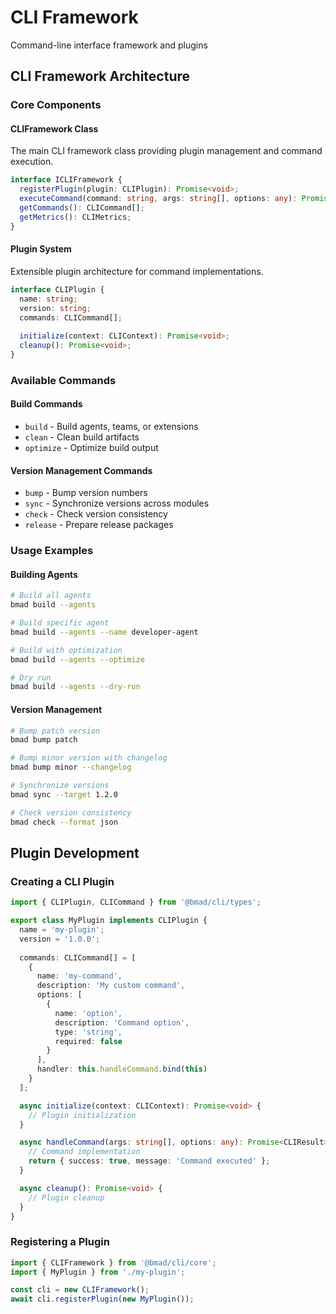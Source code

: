 # CLI Framework

Command-line interface framework and plugins

## CLI Framework Architecture

### Core Components

#### CLIFramework Class

The main CLI framework class providing plugin management and command execution.

```typescript
interface ICLIFramework {
  registerPlugin(plugin: CLIPlugin): Promise<void>;
  executeCommand(command: string, args: string[], options: any): Promise<CLIResult>;
  getCommands(): CLICommand[];
  getMetrics(): CLIMetrics;
}
```

#### Plugin System

Extensible plugin architecture for command implementations.

```typescript
interface CLIPlugin {
  name: string;
  version: string;
  commands: CLICommand[];
  
  initialize(context: CLIContext): Promise<void>;
  cleanup(): Promise<void>;
}
```

### Available Commands

#### Build Commands

- `build` - Build agents, teams, or extensions
- `clean` - Clean build artifacts
- `optimize` - Optimize build output

#### Version Management Commands

- `bump` - Bump version numbers
- `sync` - Synchronize versions across modules
- `check` - Check version consistency
- `release` - Prepare release packages

### Usage Examples

#### Building Agents

```bash
# Build all agents
bmad build --agents

# Build specific agent
bmad build --agents --name developer-agent

# Build with optimization
bmad build --agents --optimize

# Dry run
bmad build --agents --dry-run
```

#### Version Management

```bash
# Bump patch version
bmad bump patch

# Bump minor version with changelog
bmad bump minor --changelog

# Synchronize versions
bmad sync --target 1.2.0

# Check version consistency
bmad check --format json
```

## Plugin Development

### Creating a CLI Plugin

```typescript
import { CLIPlugin, CLICommand } from '@bmad/cli/types';

export class MyPlugin implements CLIPlugin {
  name = 'my-plugin';
  version = '1.0.0';
  
  commands: CLICommand[] = [
    {
      name: 'my-command',
      description: 'My custom command',
      options: [
        {
          name: 'option',
          description: 'Command option',
          type: 'string',
          required: false
        }
      ],
      handler: this.handleCommand.bind(this)
    }
  ];

  async initialize(context: CLIContext): Promise<void> {
    // Plugin initialization
  }

  async handleCommand(args: string[], options: any): Promise<CLIResult> {
    // Command implementation
    return { success: true, message: 'Command executed' };
  }

  async cleanup(): Promise<void> {
    // Plugin cleanup
  }
}
```

### Registering a Plugin

```typescript
import { CLIFramework } from '@bmad/cli/core';
import { MyPlugin } from './my-plugin';

const cli = new CLIFramework();
await cli.registerPlugin(new MyPlugin());
```
